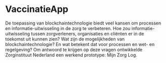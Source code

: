 # VaccinatieApp
De toepassing van blockchaintechnologie biedt veel kansen om processen en informatie-uitwisseling in de zorg te verbeteren. Hoe zou informatie-uitwisseling tussen zorgverleners, organisaties en cliënten er in de toekomst uit kunnen zien? Wat zijn de mogelijkheden van blockchaintechnologie? En wat betekent dat voor processen en wet- en regelgeving? Om antwoord te krijgen op deze vragen ontwikkelde Zorginstituut Nederland een werkend prototype: Mijn Zorg Log.
